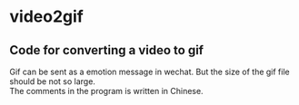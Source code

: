 # video2gif
## Code for converting a video to gif 
Gif can be sent as a emotion message in wechat. But the size of the gif file should be not so large.  
The comments in the program is written in Chinese.
